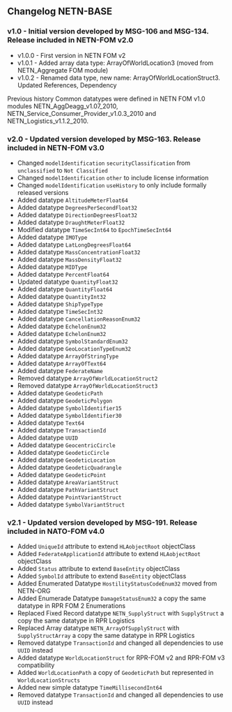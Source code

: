 ## Changelog NETN-BASE

### v1.0 - Initial version developed by MSG-106 and MSG-134. Release included in NETN-FOM v2.0

* v1.0.0 - First version in NETN FOM v2
* v1.0.1 - Added array data type: ArrayOfWorldLocation3 (moved from NETN_Aggregate FOM module)
* v1.0.2 - Renamed data type, new name: ArrayOfWorldLocationStruct3. Updated References, Dependency

Previous history
Common datatypes were defined in NETN FOM v1.0 modules NETN_AggDeagg_v1.07_2010, NETN_Service_Consumer_Provider_v1.0.3_2010 and NETN_Logistics_v1.1.2_2010.


### v2.0 - Updated version developed by MSG-163. Release included in NETN-FOM v3.0

* Changed `modelIdentification` `securityClassification` from `unclassified` to `Not Classified`
* Changed `modelIdentification` `other` to include license information
* Changed `modelIdentification` `useHistory` to only include formally released versions
* Added datatype `AltitudeMeterFloat64`
* Added datatype `DegreesPerSecondFloat32` 
* Added datatype `DirectionDegreesFloat32`
* Added datatype `DraughtMeterFloat32`
* Modified datatype `TimeSecInt64` to `EpochTimeSecInt64` 
* Added datatype `IMOType`
* Added datatype `LatLongDegreesFloat64`
* Added datatype `MassConcentrationFloat32`
* Added datatype `MassDensityFloat32`
* Added datatype `MIDType`
* Added datatype `PercentFloat64`
* Updated datatype `QuantityFloat32`
* Added datatype `QuantityFloat64`
* Added datatype `QuantityInt32`
* Added datatype `ShipTypeType`
* Added datatype `TimeSecInt32`
* Added datatype `CancellationReasonEnum32`
* Added datatype `EchelonEnum32`
* Added datatype `EchelonEnum32`
* Added datatype `SymbolStandardEnum32`
* Added datatype `GeoLocationTypeEnum32`
* Added datatype `ArrayOfStringType`
* Added datatype `ArrayOfText64`
* Added datatype `FederateName`
* Removed datatype `ArrayOfWorldLocationStruct2` 
* Removed datatype `ArrayOfWorldLocationStruct3`
* Added datatype `GeodeticPath`
* Added datatype `GeodeticPolygon`
* Added datatype `SymbolIdentifier15`
* Added datatype `SymbolIdentifier30`
* Added datatype `Text64`
* Added datatype `TransactionId`
* Added datatype `UUID`
* Added datatype `GeocentricCircle`
* Added datatype `GeodeticCircle`
* Added datatype `GeodeticLocation`
* Added datatype `GeodeticQuadrangle`
* Added datatype `GeodeticPoint`
* Added datatype `AreaVariantStruct`
* Added datatype `PathVariantStruct`
* Added datatype `PointVariantStruct`
* Added datatype `SymbolVariantStruct`


### v2.1 - Updated version developed by MSG-191. Release included in NATO-FOM v4.0

* Added `UniqueId` attribute to extend `HLAobjectRoot` objectClass 
* Added `FederateApplicationId` attribute to extend `HLAobjectRoot` objectClass
* Added `Status` attribute to extend `BaseEntity` objectClass 
* Added `SymbolId` attribute to extend `BaseEntity` objectClass 
* Added Enumerated Datatype `HostilityStatusCodeEnum32` moved from NETN-ORG 
* Added Enumerade Datatype `DamageStatusEnum32` a copy the same datatype in RPR FOM 2 Enumerations 
* Replaced Fixed Record datatype `NETN_SupplyStruct` with `SupplyStruct` a copy the same datatype in RPR Logistics 
* Replaced Array datatype `NETN_ArrayOfSupplyStruct` with `SupplyStructArray` a copy the same datatype in RPR Logistics 
* Removed datatype `TransactionId` and changed all dependencies to use `UUID` instead 
* Added datatype `WorldLocationStruct` for RPR-FOM v2 and RPR-FOM v3 compatibility
* Added `WorldLocationPath` a copy of `GeodeticPath` but represented in `WorldLocationStructs`
* Added new simple datatype `TimeMillisecondInt64`
* Removed datatype `TransactionId` and changed all dependencies to use `UUID` instead